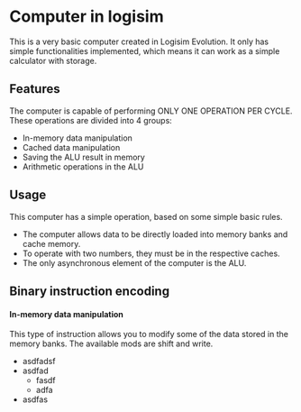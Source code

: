 
# Computer in logisim

This is a very basic computer created in Logisim Evolution. It only has simple functionalities implemented, which means it can work as a simple calculator with storage.


## Features

The computer is capable of performing ONLY ONE OPERATION PER CYCLE. These operations are divided into 4 groups:

- In-memory data manipulation
- Cached data manipulation
- Saving the ALU result in memory
- Arithmetic operations in the ALU




## Usage

This computer has a simple operation, based on some simple basic rules. 
- The computer allows data to be directly loaded into memory banks and cache memory.
- To operate with two numbers, they must be in the respective caches.
- The only asynchronous element of the computer is the ALU.

## Binary instruction encoding

#### In-memory data manipulation

This type of instruction allows you to modify some of the data stored in the memory banks. The available mods are shift and write.

- asdfadsf
- asdfad
  - fasdf
  - adfa
- asdfas